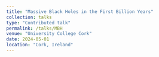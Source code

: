```yaml
---
title: "Massive Black Holes in the First Billion Years"
collection: talks
type: "Contributed talk"
permalink: /talks/MBH
venue: "University College Cork"
date: 2024-05-01
location: "Cork, Ireland"
---
```


